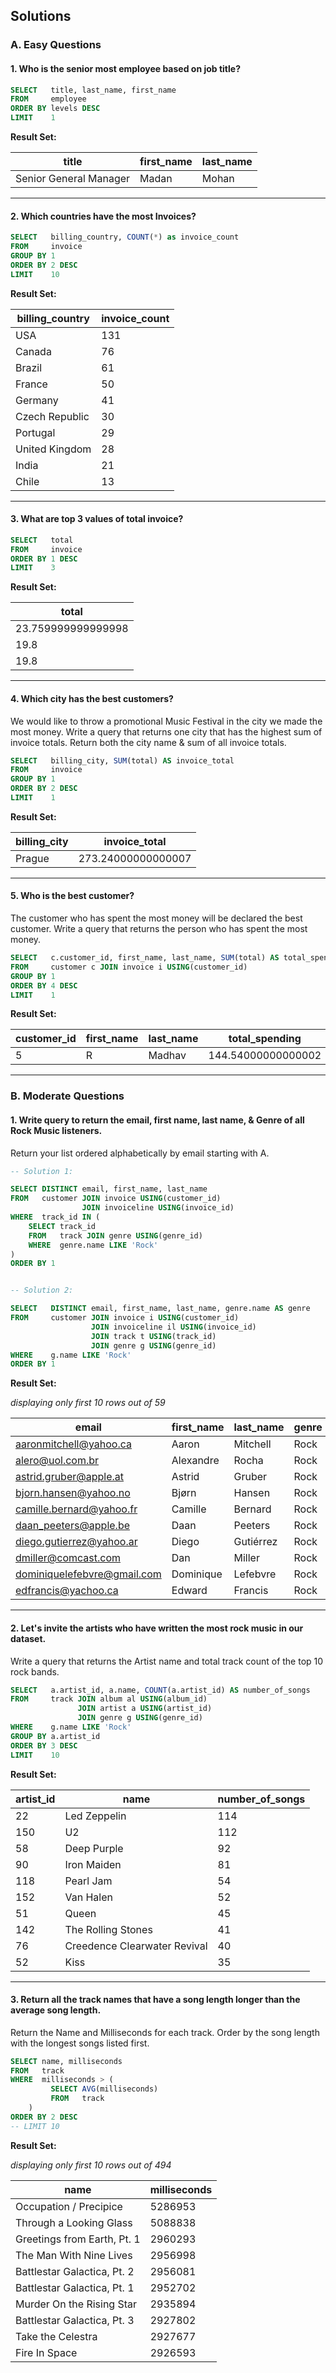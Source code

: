 ## Solutions

### A. Easy Questions

#### 1. Who is the senior most employee based on job title?

```sql
SELECT   title, last_name, first_name 
FROM     employee
ORDER BY levels DESC
LIMIT    1
```

**Result Set:**


title | first_name | last_name |
--|--|--|
Senior General Manager | Madan | Mohan

---

#### 2. Which countries have the most Invoices?

```sql
SELECT   billing_country, COUNT(*) as invoice_count
FROM     invoice
GROUP BY 1
ORDER BY 2 DESC
LIMIT    10
```

**Result Set:**

billing_country	 |invoice_count |
--|--|
USA |	131 |
Canada |	76 |
Brazil |	61 |
France |	50 |
Germany |	41 |
Czech Republic |	30 |
Portugal |	29 |
United Kingdom |	28 |
India |	21 |
Chile |	13 |


---

#### 3. What are top 3 values of total invoice?

```sql
SELECT   total 
FROM     invoice
ORDER BY 1 DESC
LIMIT    3
```

**Result Set:**

total |
--|
23.759999999999998 |
19.8 |
19.8 |

---

#### 4. Which city has the best customers?

We would like to throw a promotional Music Festival in the city we made the most money. Write a query that returns one city that has the highest sum of invoice totals. Return both the city name & sum of all invoice totals.

```sql
SELECT   billing_city, SUM(total) AS invoice_total
FROM     invoice
GROUP BY 1
ORDER BY 2 DESC
LIMIT    1
```

**Result Set:**

billing_city |	invoice_total |
--|--|
Prague |	273.24000000000007 |

---

#### 5. Who is the best customer?

The customer who has spent the most money will be declared the best customer. Write a query that returns the person who has spent the most money.

```sql
SELECT   c.customer_id, first_name, last_name, SUM(total) AS total_spending
FROM     customer c JOIN invoice i USING(customer_id)
GROUP BY 1
ORDER BY 4 DESC
LIMIT    1
```

**Result Set:**

customer_id |	first_name |	last_name |	total_spending |
--|--|--|--|
5 | R |  Madhav  | 144.54000000000002 |

---

### B. Moderate Questions

#### 1. Write query to return the email, first name, last name, & Genre of all Rock Music listeners.

Return your list ordered alphabetically by email starting with A.


```sql
-- Solution 1:

SELECT DISTINCT email, first_name, last_name
FROM   customer JOIN invoice USING(customer_id)
                JOIN invoiceline USING(invoice_id)
WHERE  track_id IN (
    SELECT track_id 
    FROM   track JOIN genre USING(genre_id)
    WHERE  genre.name LIKE 'Rock'
)
ORDER BY 1


-- Solution 2:

SELECT   DISTINCT email, first_name, last_name, genre.name AS genre
FROM     customer JOIN invoice i USING(customer_id)
                  JOIN invoiceline il USING(invoice_id)
                  JOIN track t USING(track_id)
                  JOIN genre g USING(genre_id)
WHERE    g.name LIKE 'Rock'
ORDER BY 1
```

**Result Set:**

*displaying only first 10 rows out of 59*


| email                          | first_name | last_name  | genre |
|--------------------------------|------------|------------|-------|
| aaronmitchell@yahoo.ca         | Aaron      | Mitchell   | Rock  |
| alero@uol.com.br               | Alexandre  | Rocha      | Rock  |
| astrid.gruber@apple.at         | Astrid     | Gruber     | Rock  |
| bjorn.hansen@yahoo.no          | Bjørn      | Hansen     | Rock  |
| camille.bernard@yahoo.fr       | Camille    | Bernard    | Rock  |
| daan_peeters@apple.be          | Daan       | Peeters    | Rock  |
| diego.gutierrez@yahoo.ar       | Diego      | Gutiérrez  | Rock  |
| dmiller@comcast.com            | Dan        | Miller     | Rock  |
| dominiquelefebvre@gmail.com    | Dominique  | Lefebvre   | Rock  |
| edfrancis@yachoo.ca            | Edward     | Francis    | Rock  |



---

#### 2. Let's invite the artists who have written the most rock music in our dataset.

Write a query that returns the Artist name and total track count of the top 10 rock bands.

```sql
SELECT   a.artist_id, a.name, COUNT(a.artist_id) AS number_of_songs
FROM     track JOIN album al USING(album_id)
               JOIN artist a USING(artist_id)
               JOIN genre g USING(genre_id)
WHERE    g.name LIKE 'Rock'
GROUP BY a.artist_id
ORDER BY 3 DESC
LIMIT    10
```

**Result Set:**

| artist_id | name                          | number_of_songs |
|-----------|-------------------------------|-----------------|
| 22        | Led Zeppelin                  | 114             |
| 150       | U2                            | 112             |
| 58        | Deep Purple                   | 92              |
| 90        | Iron Maiden                   | 81              |
| 118       | Pearl Jam                     | 54              |
| 152       | Van Halen                     | 52              |
| 51        | Queen                         | 45              |
| 142       | The Rolling Stones            | 41              |
| 76        | Creedence Clearwater Revival  | 40              |
| 52        | Kiss                          | 35              |


---

#### 3. Return all the track names that have a song length longer than the average song length.

Return the Name and Milliseconds for each track. Order by the song length with the longest songs listed first.

```sql
SELECT name, milliseconds
FROM   track
WHERE  milliseconds > (
         SELECT AVG(milliseconds)
         FROM   track
    )
ORDER BY 2 DESC
-- LIMIT 10
```

**Result Set:**

*displaying only first 10 rows out of 494*


| name                          | milliseconds |
|-------------------------------|--------------|
| Occupation / Precipice        | 5286953      |
| Through a Looking Glass       | 5088838      |
| Greetings from Earth, Pt. 1   | 2960293      |
| The Man With Nine Lives       | 2956998      |
| Battlestar Galactica, Pt. 2   | 2956081      |
| Battlestar Galactica, Pt. 1   | 2952702      |
| Murder On the Rising Star     | 2935894      |
| Battlestar Galactica, Pt. 3   | 2927802      |
| Take the Celestra             | 2927677      |
| Fire In Space                 | 2926593      |
